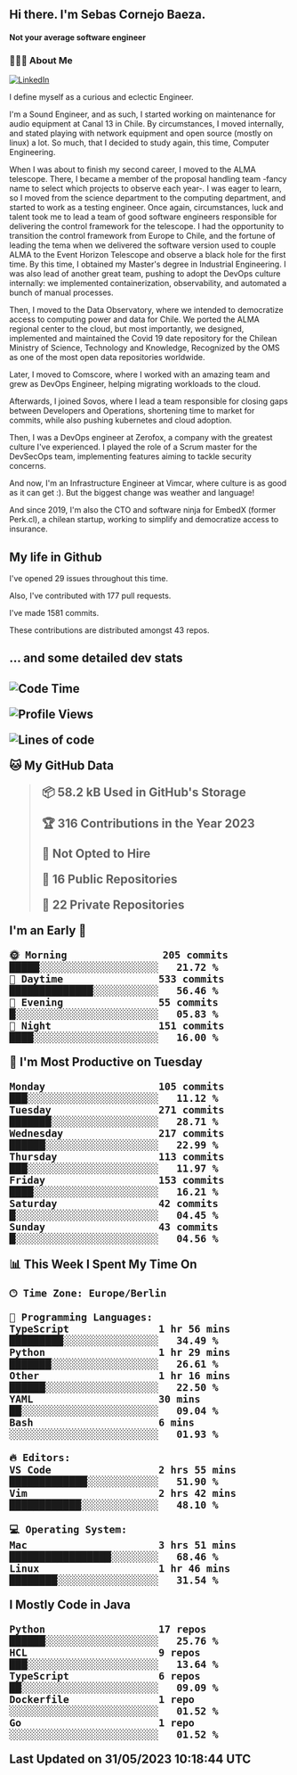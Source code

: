 <h2> Hi there.  I'm Sebas Cornejo Baeza.</h2>
<h4> Not your average software engineer</h4>
<h3> 👨🏻‍💻 About Me </h3>
<a href="http://linkedin.com/in/sebastian-cornejo-baeza/"><img alt="LinkedIn" src="https://img.shields.io/badge/Sebas%20Cornejo%20-informational?style=appveyor&logo=linkedin"></a>


I define myself as a curious and eclectic Engineer.

I'm a Sound Engineer, and as such, I started working on maintenance for audio equipment at Canal 13 in Chile.
By circumstances, I moved internally, and stated playing with network equipment and open source (mostly on linux) 
a lot. So much, that I decided to study again, this time, Computer Engineering.

When I was about to finish my second career, I moved to the ALMA telescope. There, I became a member of the proposal handling team
-fancy name to select which projects to observe each year-. 
I was eager to learn, so I moved from the science department to the computing department, and started to work as 
a testing engineer. Once again, circumstances, luck and talent took me to lead a team of good software engineers 
responsible for delivering the control framework for the telescope. I had the opportunity to transition the control framework from
Europe to Chile, and the fortune of leading the tema when we delivered the software
version used to couple ALMA to the Event Horizon Telescope and observe a black hole for the first time.
By this time, I obtained my Master's degree in Industrial Engineering.
I was also lead of another great team, pushing to adopt the DevOps culture internally: we implemented containerization, observability, and automated a bunch of manual processes.

Then, I moved to the Data Observatory, where we intended to democratize access to computing power
and data for Chile. We ported the ALMA regional center to the cloud, but most importantly, we designed, implemented
and maintained the Covid 19 date repository for the Chilean Ministry of Science, Technology and Knowledge, Recognized by the OMS as one of the most open
data repositories worldwide.

Later, I moved to Comscore, where I worked with an amazing team and grew as DevOps Engineer, helping migrating workloads to the cloud.

Afterwards, I joined Sovos, where I lead a team responsible for closing gaps between Developers and Operations, shortening time to market for commits, while
also pushing kubernetes and cloud adoption.

Then, I was a DevOps engineer at Zerofox, a company with the greatest culture I've experienced. I played the role of a Scrum master for the DevSecOps team,
implementing features aiming to tackle security concerns.

And now, I'm an Infrastructure Engineer at Vimcar, where culture is as good as it can get :). But the biggest change was weather and language!
 
And since 2019, I'm also the CTO and software ninja for EmbedX (former Perk.cl), a chilean startup, working to simplify and democratize access to insurance.

<h2> My life in Github </h2>

I've opened 29 issues throughout this time.

Also, I've contributed with 177 pull requests.

I've made 1581 commits.

These contributions are distributed amongst 43 repos.

<h2>... and some detailed dev stats<h2>

<!--START_SECTION:waka-->
![Code Time](http://img.shields.io/badge/Code%20Time-355%20hrs%2047%20mins-blue)

![Profile Views](http://img.shields.io/badge/Profile%20Views-0-blue)

![Lines of code](https://img.shields.io/badge/From%20Hello%20World%20I%27ve%20Written-653.0%20thousand%20lines%20of%20code-blue)

**🐱 My GitHub Data** 

> 📦 58.2 kB Used in GitHub's Storage 
 > 
> 🏆 316 Contributions in the Year 2023
 > 
> 🚫 Not Opted to Hire
 > 
> 📜 16 Public Repositories 
 > 
> 🔑 22 Private Repositories 
 > 
**I'm an Early 🐤** 

```text
🌞 Morning                205 commits         █████░░░░░░░░░░░░░░░░░░░░   21.72 % 
🌆 Daytime                533 commits         ██████████████░░░░░░░░░░░   56.46 % 
🌃 Evening                55 commits          █░░░░░░░░░░░░░░░░░░░░░░░░   05.83 % 
🌙 Night                  151 commits         ████░░░░░░░░░░░░░░░░░░░░░   16.00 % 
```
📅 **I'm Most Productive on Tuesday** 

```text
Monday                   105 commits         ███░░░░░░░░░░░░░░░░░░░░░░   11.12 % 
Tuesday                  271 commits         ███████░░░░░░░░░░░░░░░░░░   28.71 % 
Wednesday                217 commits         ██████░░░░░░░░░░░░░░░░░░░   22.99 % 
Thursday                 113 commits         ███░░░░░░░░░░░░░░░░░░░░░░   11.97 % 
Friday                   153 commits         ████░░░░░░░░░░░░░░░░░░░░░   16.21 % 
Saturday                 42 commits          █░░░░░░░░░░░░░░░░░░░░░░░░   04.45 % 
Sunday                   43 commits          █░░░░░░░░░░░░░░░░░░░░░░░░   04.56 % 
```


📊 **This Week I Spent My Time On** 

```text
🕑︎ Time Zone: Europe/Berlin

💬 Programming Languages: 
TypeScript               1 hr 56 mins        █████████░░░░░░░░░░░░░░░░   34.49 % 
Python                   1 hr 29 mins        ███████░░░░░░░░░░░░░░░░░░   26.61 % 
Other                    1 hr 16 mins        ██████░░░░░░░░░░░░░░░░░░░   22.50 % 
YAML                     30 mins             ██░░░░░░░░░░░░░░░░░░░░░░░   09.04 % 
Bash                     6 mins              ░░░░░░░░░░░░░░░░░░░░░░░░░   01.93 % 

🔥 Editors: 
VS Code                  2 hrs 55 mins       █████████████░░░░░░░░░░░░   51.90 % 
Vim                      2 hrs 42 mins       ████████████░░░░░░░░░░░░░   48.10 % 

💻 Operating System: 
Mac                      3 hrs 51 mins       █████████████████░░░░░░░░   68.46 % 
Linux                    1 hr 46 mins        ████████░░░░░░░░░░░░░░░░░   31.54 % 
```

**I Mostly Code in Java** 

```text
Python                   17 repos            ██████░░░░░░░░░░░░░░░░░░░   25.76 % 
HCL                      9 repos             ███░░░░░░░░░░░░░░░░░░░░░░   13.64 % 
TypeScript               6 repos             ██░░░░░░░░░░░░░░░░░░░░░░░   09.09 % 
Dockerfile               1 repo              ░░░░░░░░░░░░░░░░░░░░░░░░░   01.52 % 
Go                       1 repo              ░░░░░░░░░░░░░░░░░░░░░░░░░   01.52 % 
```




 Last Updated on 31/05/2023 10:18:44 UTC
<!--END_SECTION:waka-->
